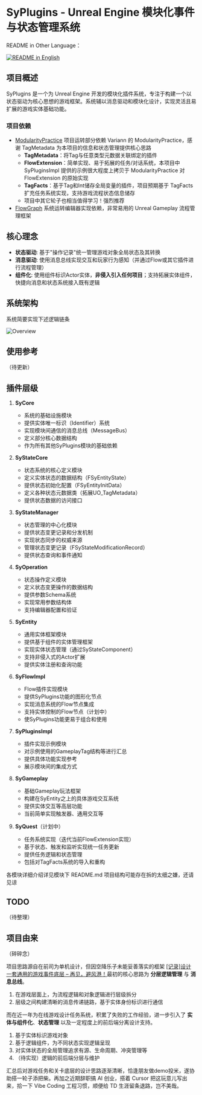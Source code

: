 # SyPlugins - Unreal Engine 模块化事件与状态管理系统

README in Other Language：

<p align="left">
  <a href="./README_EN.md"><img alt="README in English" src="https://img.shields.io/badge/English-d9d9d9"></a>
</p>

## 项目概述
SyPlugins 是一个为 Unreal Engine 开发的模块化插件系统，专注于构建一个以状态驱动为核心思想的游戏框架。系统辅以消息驱动和模块化设计，实现灵活且易扩展的游戏实体基础功能。


### 项目依赖

- [ModularityPractice](https://github.com/Variann/ModularityPractice) 项目运转部分依赖 Variann 的 ModularityPractice，感谢 TagMetadata 为本项目的信息和状态管理提供核心思路
   - **TagMetadata**：将Tag与任意类型元数据关联绑定的插件
   - **FlowExtension**：简单实现、易于拓展的任务/对话系统，本项目中 SyPluginsImpl 提供的示例很大程度上拷贝于 ModularityPractice 对 FlowExtension 的原始实现
   - **TagFacts**：基于Tag和Int储存全局变量的插件，项目预期基于 TagFacts 扩充任务系统实现，支持游戏流程状态信息储存
   - 项目中其它轮子也相当值得学习！强烈推荐
- [FlowGraph](https://github.com/MothCocoon/FlowGraph) 系统运转编辑器实现依赖，非常易用的 Unreal Gameplay 流程管理框架


## 核心理念
- **状态驱动**: 基于"操作记录"统一管理游戏对象全局状态及其转换
- **消息驱动**: 使用消息总线实现交互和玩家行为感知（并通过Flow或其它插件进行流程管理）
- **组件化**: 使用组件标识Actor实体，**非侵入引入任何项目**；支持拓展实体组件，快捷向消息和状态系统接入既有逻辑

## 系统架构

系统简要实现下述逻辑链条

![Overview](Docs/Images/Overview.png)


## 使用参考

（待更新）


## 插件层级
1. **SyCore**
   - 系统的基础设施模块
   - 提供实体唯一标识（Identifier）系统
   - 实现模块间通信的消息总线（MessageBus）
   - 定义部分核心数据结构
   - 作为所有其他SyPlugins模块的基础依赖

2. **SyStateCore**
   - 状态系统的核心定义模块
   - 定义实体状态的数据结构（FSyEntityState）
   - 提供状态初始化配置（FSyEntityInitData）
   - 定义各种状态元数据类（拓展UO_TagMetadata）
   - 提供状态数据的访问接口

3. **SyStateManager**
   - 状态管理的中心化模块
   - 提供状态变更记录和分发机制
   - 实现状态同步的权威来源
   - 管理状态变更记录（FSyStateModificationRecord）
   - 提供状态查询和事件通知

4. **SyOperation**
   - 状态操作定义模块
   - 定义状态变更操作的数据结构
   - 提供参数Schema系统
   - 实现常用参数结构体
   - 支持编辑器配置和验证

5. **SyEntity**
   - 通用实体框架模块
   - 提供基于组件的实体管理框架
   - 实现实体状态管理（通过SyStateComponent）
   - 支持非侵入式的Actor扩展
   - 提供实体注册和查询功能

6. **SyFlowImpl**
   - Flow插件实现模块
   - 提供SyPlugins功能的图形化节点
   - 实现消息系统的Flow节点集成
   - 支持实体控制的Flow节点（计划中）
   - 使SyPlugins功能更易于组合和使用

7. **SyPluginsImpl**
   - 插件实现示例模块
   - 对示例使用的GameplayTag结构等进行汇总
   - 提供具体功能实现参考
   - 展示模块间的集成方式

8. **SyGameplay**
   - 基础Gameplay玩法框架
   - 构建在SyEntity之上的具体游戏交互系统
   - 提供实体交互等高层功能
   - 当前简单实现触发器、通用交互等

9. **SyQuest**（计划中）
   - 任务系统实现（迭代当前FlowExtension实现）
   - 基于状态、触发和监听实现统一任务更新
   - 提供任务逻辑和状态管理
   - 包括对TagFacts系统的导入和重构

各模块详细介绍详见模块下 README.md 项目结构可能存在拆的太细之嫌，还请见谅


## TODO

（待整理）


## 项目由来

（碎碎念）



项目思路源自在前司为单机设计，但因空降乐子未能妥善落实的框架 [[记录]设计一套通用的游戏事件底层 – 再见，避风港！](http://blog.cyasylum.top/index.php/2024/03/31/%e8%ae%b0%e5%bd%95%e8%ae%be%e8%ae%a1%e4%b8%80%e5%a5%97%e9%80%9a%e7%94%a8%e7%9a%84%e6%b8%b8%e6%88%8f%e4%ba%8b%e4%bb%b6%e5%ba%95%e5%b1%82/)最初的核心思路为 **分层逻辑管理** 与 **消息总线**。

1. 在游戏层面上，为流程逻辑和对象逻辑进行层级拆分
2. 层级之间构建清晰的消息传递链路，基于实体身份标识进行通信

而在近一年为在线游戏设计任务系统，积累了失败的工作经验，进一步引入了 **实体与组件化**、**状态管理** 以及一定程度上的前后端分离设计支持。

1. 基于实体标识游戏对象
2. 基于逻辑组件，为不同状态实现逻辑呈现
3. 对实体状态的全局管理追求有源、生命周期、冲突管理等
4. （待实现）逻辑的前后端分层与维护

汇总后对游戏任务和关卡底层的设计思路逐渐清晰，恰逢朋友做demo投米，遂协助搭一轮子添把柴。再加之近期辞职搞 AI 创业，搭着 Cursor 把这玩意儿写出来，拾一下 Vibe Coding 工程习惯，顺便给 TD 生涯留条退路，岂不美哉。

